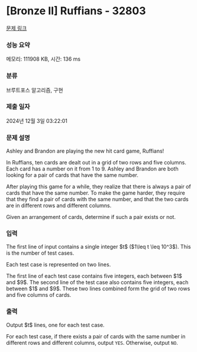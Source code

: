 # [Bronze II] Ruffians - 32803 

[문제 링크](https://www.acmicpc.net/problem/32803) 

### 성능 요약

메모리: 111908 KB, 시간: 136 ms

### 분류

브루트포스 알고리즘, 구현

### 제출 일자

2024년 12월 3일 03:22:01

### 문제 설명

<p>Ashley and Brandon are playing the new hit card game, Ruffians!</p>

<p>In Ruffians, ten cards are dealt out in a grid of two rows and five columns. Each card has a number on it from 1 to 9. Ashley and Brandon are both looking for a pair of cards that have the same number.</p>

<p>After playing this game for a while, they realize that there is always a pair of cards that have the same number. To make the game harder, they require that they find a pair of cards with the same number, and that the two cards are in different rows and different columns.</p>

<p>Given an arrangement of cards, determine if such a pair exists or not.</p>

### 입력 

 <p>The first line of input contains a single integer $t$ ($1\leq t \leq 10^3$). This is the number of test cases.</p>

<p>Each test case is represented on two lines.</p>

<p>The first line of each test case contains five integers, each between $1$ and $9$. The second line of the test case also contains five integers, each between $1$ and $9$. These two lines combined form the grid of two rows and five columns of cards.</p>

### 출력 

 <p>Output $t$ lines, one for each test case.</p>

<p>For each test case, if there exists a pair of cards with the same number in different rows and different columns, output <code>YES</code>. Otherwise, output <code>NO</code>.</p>

